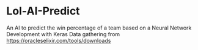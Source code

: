 # Lol-AI-Predict
An AI to predict the win percentage of a team based on a Neural Network
Development with Keras
Data gathering from https://oracleselixir.com/tools/downloads
